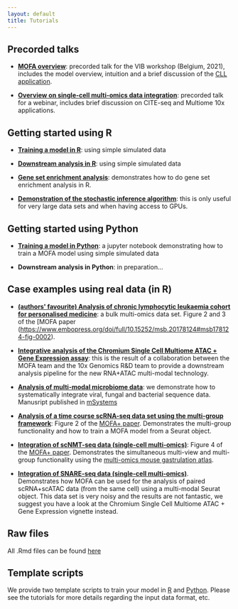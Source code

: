 ```yaml
---
layout: default
title: Tutorials
---
```


## Precorded talks

* [**MOFA overview**](https://www.youtube.com/watch?v=_BfHeZ0s2i0): precorded talk for the VIB workshop (Belgium, 2021), includes the model overview, intuition and a brief discussion of the [CLL application](https://raw.githack.com/bioFAM/MOFA2_tutorials/master/R_tutorials/CLL.html).

* [**Overview on single-cell multi-omics data integration**](https://www.youtube.com/watch?v=4Nt4oz0cfIk): precorded talk for a webinar, includes brief discussion on CITE-seq and Multiome 10x applications.

## Getting started using R

* [**Training a model in R**](https://raw.githack.com/bioFAM/MOFA2_tutorials/master/R_tutorials/getting_started_R.html): using simple simulated data  

* [**Downstream analysis in R**](https://raw.githack.com/bioFAM/MOFA2_tutorials/master/R_tutorials/downstream_analysis.html): using simple simulated data  

* [**Gene set enrichment analysis**](https://raw.githack.com/bioFAM/MOFA2_tutorials/master/R_tutorials/GSEA.html): demonstrates how to do gene set enrichment analysis in R.  

* [**Demonstration of the stochastic inference algorithm**](https://raw.githack.com/bioFAM/MOFA2_tutorials/master/R_tutorials/stochastic_inference.html): this is only useful for very large data sets and when having access to GPUs.


## Getting started using Python

* [**Training a model in Python**](https://github.com/bioFAM/mofapy2/blob/master/mofapy2/notebooks/getting_started_python.ipynb): a jupyter notebook demonstrating how to train a MOFA model using simple simulated data  

* **Downstream analysis in Python**: in preparation...


## Case examples using real data (in R)

* [**(authors' favourite) Analysis of chronic lymphocytic leukaemia cohort for personalised medicine**](https://raw.githack.com/bioFAM/MOFA2_tutorials/master/R_tutorials/CLL.html): a bulk multi-omics data set. Figure 2 and 3 of the [MOFA paper (https://www.embopress.org/doi/full/10.15252/msb.20178124#msb178124-fig-0002).  

* [**Integrative analysis of the Chromium Single Cell Multiome ATAC + Gene Expression assay**](https://raw.githack.com/bioFAM/MOFA2_tutorials/master/R_tutorials/10x_scRNA_scATAC.html): this is the result of a collaboration between the MOFA team and the 10x Genomics R&D team to provide a downstream analysis pipeline for the new RNA+ATAC multi-modal technology.  

* [**Analysis of multi-modal microbiome data**](https://raw.githack.com/bioFAM/MOFA2_tutorials/master/R_tutorials/microbiome_vignette.html): we demonstrate how to systematically integrate viral, fungal and bacterial sequence data. Manusript published in [mSystems](https://msystems.asm.org/content/6/2/e01148-20)

* [**Analysis of a time course scRNA-seq data set using the multi-group framework**](https://raw.githack.com/bioFAM/MOFA2_tutorials/master/R_tutorials/scRNA_gastrulation.html): Figure 2 of the [MOFA+ paper](https://genomebiology.biomedcentral.com/articles/10.1186/s13059-020-02015-1#Fig2). Demonstrates the multi-group functionality and how to train a MOFA model from a Seurat object.  

* [**Integration of scNMT-seq data  (single-cell multi-omics)**](https://raw.githack.com/bioFAM/MOFA2_tutorials/master/R_tutorials/scNMT_gastrulation.html): Figure 4 of the [MOFA+ paper](https://genomebiology.biomedcentral.com/articles/10.1186/s13059-020-02015-1#Fig4). Demonstrates the simultaneous multi-view and multi-group functionality using the [multi-omics mouse gastrulation atlas](https://www.nature.com/articles/s41586-019-1825-8).  

* [**Integration of SNARE-seq data (single-cell multi-omics)**](https://raw.githack.com/bioFAM/MOFA2_tutorials/master/R_tutorials/SNARE_seq.html). Demonstrates how MOFA can be used for the analysis of paired scRNA+scATAC data (from the same cell) using a multi-modal Seurat object. This data set is very noisy and the results are not fantastic, we suggest you have a look at the Chromium Single Cell Multiome ATAC + Gene Expression vignette instead.  

<!-- * [**Robustness analysis and model selection**](https://raw.githack.com/bioFAM/MOFA2_tutorials/master/R_tutorials/model_selection.html) -->

<!-- * [**Analysis of single-cell DNA methylation data (in R)**](https://github.com/bioFAM/MOFA2/blob/master/MOFA2/vignettes/scMethylation_cortex.html): Figure 3 of the paper, in preparation... -->

<!-- * **Analysis of CITE-seq data**: still in preparation, reach us if you have questions...  -->
 

<!-- ## Case examples (in Python) -->
<!-- In preparation... -->

## Raw files

All .Rmd files can be found [here](https://github.com/bioFAM/MOFA2_tutorials/tree/master/R_tutorials)

<!-- All jupyter notebook files can be found ... -->

## Template scripts

We provide two template scripts to train your model in [R](https://github.com/bioFAM/MOFA2/blob/master/inst/scripts/template_script.R) and [Python](https://github.com/bioFAM/MOFA2/blob/master/inst/scripts/template_script.py). Please see the tutorials for more details regarding the input data format, etc.
